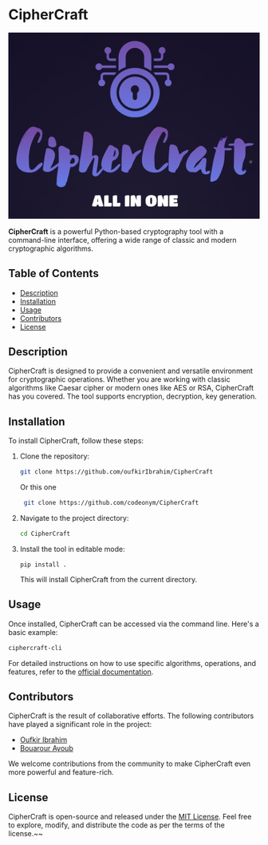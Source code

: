 # CipherCraft

![CipherCraft Logo](assets/logo/logo.png)

**CipherCraft** is a powerful Python-based cryptography tool with a command-line interface, offering a wide range of classic and modern cryptographic algorithms.

## Table of Contents

- [Description](#description)
- [Installation](#installation)
- [Usage](#usage)
- [Contributors](#contributors)
- [License](#license)

## Description

CipherCraft is designed to provide a convenient and versatile environment for cryptographic operations. Whether you are working with classic algorithms like Caesar cipher or modern ones like AES or RSA, CipherCraft has you covered. The tool supports encryption, decryption, key generation.

## Installation

To install CipherCraft, follow these steps:

1. Clone the repository:

    ```bash
    git clone https://github.com/oufkirIbrahim/CipherCraft
    ```
   
   Or this one

   ```bash
    git clone https://github.com/codeonym/CipherCraft
    ```

2. Navigate to the project directory:

    ```bash
    cd CipherCraft
    ```

3. Install the tool in editable mode:

    ```
   pip install .
   ```

   This will install CipherCraft from the current directory.

## Usage

Once installed, CipherCraft can be accessed via the command line. Here's a basic example:

```bash
ciphercraft-cli
```

For detailed instructions on how to use specific algorithms, operations, and features, refer to the [official documentation](docs/documentation.md).

## Contributors

CipherCraft is the result of collaborative efforts. The following contributors have played a significant role in the project:

- [Oufkir Ibrahim](https://github.com/oufkirIbrahim)
- [Bouarour Ayoub](https://github.com/codeonym)

We welcome contributions from the community to make CipherCraft even more powerful and feature-rich.

## License

CipherCraft is open-source and released under the [MIT License](LICENSE). Feel free to explore, modify, and distribute the code as per the terms of the license.~~
